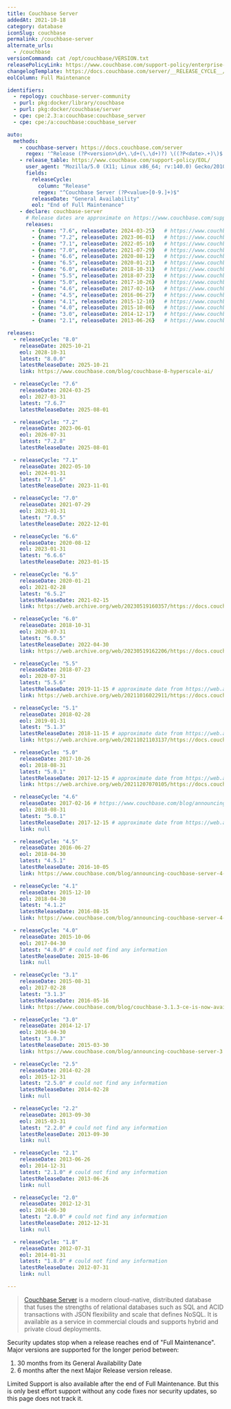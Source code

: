 ```yaml
---
title: Couchbase Server
addedAt: 2021-10-18
category: database
iconSlug: couchbase
permalink: /couchbase-server
alternate_urls:
  - /couchbase
versionCommand: cat /opt/couchbase/VERSION.txt
releasePolicyLink: https://www.couchbase.com/support-policy/enterprise-software/
changelogTemplate: https://docs.couchbase.com/server/__RELEASE_CYCLE__/release-notes/relnotes.html
eolColumn: Full Maintenance

identifiers:
  - repology: couchbase-server-community
  - purl: pkg:docker/library/couchbase
  - purl: pkg:docker/couchbase/server
  - cpe: cpe:2.3:a:couchbase:couchbase_server
  - cpe: cpe:/a:couchbase:couchbase_server

auto:
  methods:
    - couchbase-server: https://docs.couchbase.com/server
      regex: '^Release (?P<version>\d+\.\d+(\.\d+)?) \((?P<date>.+)\)$'
    - release_table: https://www.couchbase.com/support-policy/EOL/
      user_agent: "Mozilla/5.0 (X11; Linux x86_64; rv:140.0) Gecko/20100101 Firefox/140.0"
      fields:
        releaseCycle:
          column: "Release"
          regex: "^Couchbase Server (?P<value>[0-9.]+)$"
        releaseDate: "General Availability"
        eol: "End of Full Maintenance"
    - declare: couchbase-server
      # Release dates are approximate on https://www.couchbase.com/support-policy/EOL/.
      releases:
        - {name: "7.6", releaseDate: 2024-03-25}   # https://www.couchbase.com/blog/announcing-couchbase-6-0/
        - {name: "7.2", releaseDate: 2023-06-01}   # https://www.couchbase.com/blog/couchbase-capella-spring-release-72/
        - {name: "7.1", releaseDate: 2022-05-10}   # https://www.couchbase.com/blog/whats-new-in-couchbase-server-7-1/
        - {name: "7.0", releaseDate: 2021-07-29}   # https://www.couchbase.com/blog/couchbase-server-7-0-release/
        - {name: "6.6", releaseDate: 2020-08-12}   # https://www.couchbase.com/blog/whats-new-and-improved-in-couchbase-server-6-6/
        - {name: "6.5", releaseDate: 2020-01-21}   # https://www.couchbase.com/blog/announcing-couchbase-server-6-5-0-whats-new-and-improved/
        - {name: "6.0", releaseDate: 2018-10-31}   # https://www.couchbase.com/blog/announcing-couchbase-6-0/
        - {name: "5.5", releaseDate: 2018-07-23}   # https://www.couchbase.com/blog/couchbase-server-5-5-beta-2/
        - {name: "5.0", releaseDate: 2017-10-26}   # https://www.couchbase.com/blog/announcing-couchbase-server-5-0/
        - {name: "4.6", releaseDate: 2017-02-16}   # https://www.couchbase.com/blog/announcing-couchbase-server-4-6-whats-new-improved/
        - {name: "4.5", releaseDate: 2016-06-27}   # https://www.couchbase.com/blog/announcing-couchbase-server-4.5/
        - {name: "4.1", releaseDate: 2015-12-10}   # https://www.couchbase.com/blog/introducing-couchbase-server-4.1/
        - {name: "4.0", releaseDate: 2015-10-06}   # https://www.couchbase.com/blog/announcing-couchbase-server-4-0/
        - {name: "3.0", releaseDate: 2014-12-17}   # https://www.couchbase.com/blog/announcing-release-couchbase-server-30-0/
        - {name: "2.1", releaseDate: 2013-06-26}   # https://www.couchbase.com/press-releases/couchbase-announces-availability-of-couchbase-server-2-1-nosql-document-database/

releases:
  - releaseCycle: "8.0"
    releaseDate: 2025-10-21
    eol: 2028-10-31
    latest: "8.0.0"
    latestReleaseDate: 2025-10-21
    link: https://www.couchbase.com/blog/couchbase-8-hyperscale-ai/

  - releaseCycle: "7.6"
    releaseDate: 2024-03-25
    eol: 2027-03-31
    latest: "7.6.7"
    latestReleaseDate: 2025-08-01

  - releaseCycle: "7.2"
    releaseDate: 2023-06-01
    eol: 2026-07-31
    latest: "7.2.8"
    latestReleaseDate: 2025-08-01

  - releaseCycle: "7.1"
    releaseDate: 2022-05-10
    eol: 2024-01-31
    latest: "7.1.6"
    latestReleaseDate: 2023-11-01

  - releaseCycle: "7.0"
    releaseDate: 2021-07-29
    eol: 2023-01-31
    latest: "7.0.5"
    latestReleaseDate: 2022-12-01

  - releaseCycle: "6.6"
    releaseDate: 2020-08-12
    eol: 2023-01-31
    latest: "6.6.6"
    latestReleaseDate: 2023-01-15

  - releaseCycle: "6.5"
    releaseDate: 2020-01-21
    eol: 2021-02-28
    latest: "6.5.2"
    latestReleaseDate: 2021-02-15
    link: https://web.archive.org/web/20230519160357/https://docs.couchbase.com/server/6.5/release-notes/relnotes.html

  - releaseCycle: "6.0"
    releaseDate: 2018-10-31
    eol: 2020-07-31
    latest: "6.0.5"
    latestReleaseDate: 2022-04-30
    link: https://web.archive.org/web/20230519162206/https://docs.couchbase.com/server/6.0/release-notes/relnotes.html

  - releaseCycle: "5.5"
    releaseDate: 2018-07-23
    eol: 2020-07-31
    latest: "5.5.6"
    latestReleaseDate: 2019-11-15 # approximate date from https://web.archive.org/web/20211016022911/https://docs.couchbase.com/server/5.5/release-notes/relnotes.html
    link: https://web.archive.org/web/20211016022911/https://docs.couchbase.com/server/5.5/release-notes/relnotes.html

  - releaseCycle: "5.1"
    releaseDate: 2018-02-28
    eol: 2019-01-31
    latest: "5.1.3"
    latestReleaseDate: 2018-11-15 # approximate date from https://web.archive.org/web/20211021103137/https://docs.couchbase.com/server/5.1/release-notes/relnotes.html
    link: https://web.archive.org/web/20211021103137/https://docs.couchbase.com/server/5.1/release-notes/relnotes.html

  - releaseCycle: "5.0"
    releaseDate: 2017-10-26
    eol: 2018-08-31
    latest: "5.0.1"
    latestReleaseDate: 2017-12-15 # approximate date from https://web.archive.org/web/20211207070105/https://docs.couchbase.com/server/5.0/release-notes/relnotes.html
    link: https://web.archive.org/web/20211207070105/https://docs.couchbase.com/server/5.0/release-notes/relnotes.html

  - releaseCycle: "4.6"
    releaseDate: 2017-02-16 # https://www.couchbase.com/blog/announcing-couchbase-server-4-6-whats-new-improved/
    eol: 2018-08-31
    latest: "5.0.1"
    latestReleaseDate: 2017-12-15 # approximate date from https://web.archive.org/web/20211207070105/https://docs.couchbase.com/server/5.0/release-notes/relnotes.html
    link: null

  - releaseCycle: "4.5"
    releaseDate: 2016-06-27
    eol: 2018-04-30
    latest: "4.5.1"
    latestReleaseDate: 2016-10-05
    link: https://www.couchbase.com/blog/announcing-couchbase-server-4-5-1/

  - releaseCycle: "4.1"
    releaseDate: 2015-12-10
    eol: 2018-04-30
    latest: "4.1.2"
    latestReleaseDate: 2016-08-15
    link: https://www.couchbase.com/blog/announcing-couchbase-server-4-1-2/

  - releaseCycle: "4.0"
    releaseDate: 2015-10-06
    eol: 2017-04-30
    latest: "4.0.0" # could not find any information
    latestReleaseDate: 2015-10-06
    link: null

  - releaseCycle: "3.1"
    releaseDate: 2015-08-31
    eol: 2017-02-28
    latest: "3.1.3"
    latestReleaseDate: 2016-05-16
    link: https://www.couchbase.com/blog/couchbase-3.1.3-ce-is-now-available/

  - releaseCycle: "3.0"
    releaseDate: 2014-12-17
    eol: 2016-04-30
    latest: "3.0.3"
    latestReleaseDate: 2015-03-30
    link: https://www.couchbase.com/blog/announcing-couchbase-server-3.0.3/

  - releaseCycle: "2.5"
    releaseDate: 2014-02-28
    eol: 2015-12-31
    latest: "2.5.0" # could not find any information
    latestReleaseDate: 2014-02-28
    link: null

  - releaseCycle: "2.2"
    releaseDate: 2013-09-30
    eol: 2015-03-31
    latest: "2.2.0" # could not find any information
    latestReleaseDate: 2013-09-30
    link: null

  - releaseCycle: "2.1"
    releaseDate: 2013-06-26
    eol: 2014-12-31
    latest: "2.1.0" # could not find any information
    latestReleaseDate: 2013-06-26
    link: null

  - releaseCycle: "2.0"
    releaseDate: 2012-12-31
    eol: 2014-06-30
    latest: "2.0.0" # could not find any information
    latestReleaseDate: 2012-12-31
    link: null

  - releaseCycle: "1.8"
    releaseDate: 2012-07-31
    eol: 2014-01-31
    latest: "1.8.0" # could not find any information
    latestReleaseDate: 2012-07-31
    link: null

---
```


> [Couchbase Server](https://www.couchbase.com/products/server) is a modern cloud-native,
> distributed database that fuses the strengths of relational databases such as SQL and ACID
> transactions with JSON flexibility and scale that defines NoSQL. It is available as a service in
> commercial clouds and supports hybrid and private cloud deployments.

Security updates stop when a release reaches end of "Full Maintenance". Major versions are supported
for the longer period between:

1. 30 months from its General Availability Date
2. 6 months after the next Major Release version release.

Limited Support is also available after the end of Full Maintenance. But this is only best effort
support without any code fixes nor security updates, so this page does not track it.
